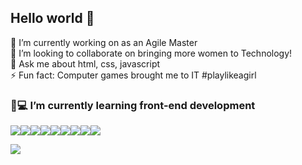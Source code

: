 ## Hello world 👋

🔭 I’m currently working on as an Agile Master</br>
👯 I’m looking to collaborate on bringing more women to Technology!</br>
💬 Ask me about html, css, javascript</br>
⚡ Fun fact: Computer games brought me to IT #playlikeagirl</br>

### 🚀💻 I’m currently learning front-end development</br>
<img src="https://img.shields.io/badge/HTML5-E34F26?style=for-the-badge&logo=html5&logoColor=white" /><img src="https://img.shields.io/badge/CSS3-1572B6?style=for-the-badge&logo=css3&logoColor=white" /><img src="https://img.shields.io/badge/JavaScript-323330?style=for-the-badge&logo=javascript&logoColor=F7DF1E" /><img src="https://img.shields.io/badge/TypeScript-007ACC?style=for-the-badge&logo=typescript&logoColor=white" /><img src="https://img.shields.io/badge/Sass-CC6699?style=for-the-badge&logo=sass&logoColor=white" /><img src="https://img.shields.io/badge/React-20232A?style=for-the-badge&logo=react&logoColor=61DAFB" /><img src="https://img.shields.io/badge/Vue.js-35495E?style=for-the-badge&logo=vue-dot-js&logoColor=4FC08D" /><img src="https://img.shields.io/badge/AngularJS-E23237?style=for-the-badge&logo=angularjs&logoColor=white" /><img src="https://img.shields.io/badge/Bootstrap-563D7C?style=for-the-badge&logo=bootstrap&logoColor=white" />

<a href="https://www.linkedin.com/in/ka-fraga/"><img src="https://img.shields.io/badge/LinkedIn-0077B5?style=for-the-badge&logo=linkedin&logoColor=white" /></a>
